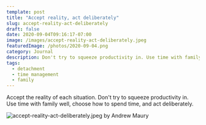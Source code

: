 ```yaml
---
template: post
title: "Accept reality, act deliberately"
slug: accept-reality-act-deliberately
draft: false
date: 2020-09-04T09:16:17-07:00
image: /images/accept-reality-act-deliberately.jpeg
featuredImage: /photos/2020-09-04.png
category: Journal
description: Don't try to squeeze productivity in. Use time with family well, choose how to spend time, and act deliberately. 
tags:
  - detachment
  - time management 
  - family 
---
```

Accept the reality of each situation. Don't try to squeeze productivity in. Use time with family well, choose how to spend time, and act deliberately. 

![accept-reality-act-deliberately.jpeg by Andrew Maury](/images/accept-reality-act-deliberately.jpeg)